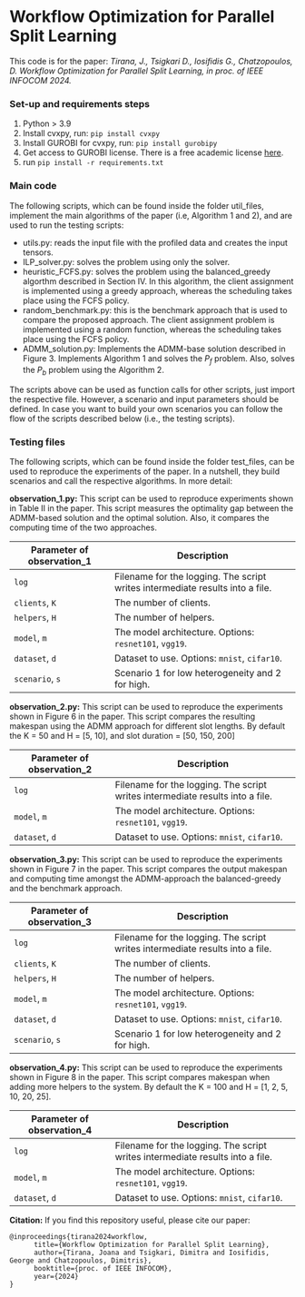 # Workflow Optimization for Parallel Split Learning

This code is for the paper: _Tirana, J., Tsigkari D., Iosifidis G., Chatzopoulos, D. Workflow Optimization for Parallel Split Learning, in proc. of IEEE INFOCOM 2024._

### Set-up and requirements steps

1. Python > 3.9
2. Install cvxpy, run: `pip install cvxpy`
3. Install GUROBI for cvxpy, run:  `pip install gurobipy`
4. Get access to GUROBI license. There is a free academic license [here](https://www.gurobi.com/academia/academic-program-and-licenses/).
5. run `pip install -r requirements.txt`
    
### Main code
The following scripts, which can be found inside the folder util_files, implement the main algorithms of the paper (i.e, Algorithm 1 and 2), and are used to run the testing scripts:

- utils.py: reads the input file with the profiled data and creates the input tensors.
- ILP_solver.py: solves the problem using only the solver.
- heuristic_FCFS.py: solves the problem using the balanced_greedy algorthm described in Section IV. In this algorithm, the client assignment is implemented using a greedy approach, whereas the scheduling takes place using the FCFS policy.
- random_benchmark.py: this is the benchmark approach that is used to compare the proposed approach. The client assignment problem is implemented using a random function, whereas the scheduling takes place using the FCFS policy.
- ADMM_solution.py: Implements the ADMM-base solution described in Figure 3. Implements Algorithm 1 and solves the $P_f$ problem. Also, solves the $P_b$ problem using the Algorithm 2.

The scripts above can be used as function calls for other scripts, just import the respective file. However, a scenario and input parameters should be defined.
In case you want to build your own scenarios you can follow the flow of the scripts described below (i.e., the testing scripts).  

### Testing files
The following scripts, which can be found inside the folder test_files, can be used to reproduce the experiments of the paper.
In a nutshell, they build scenarios and call the respective algorithms.
In more detail:

**observation_1.py:** 
        This script can be used to reproduce experiments shown in Table II in the paper. 
        This script measures the optimality gap between the ADMM-based solution and the optimal solution. Also, it compares the computing time of the two approaches.
        

| Parameter of observation_1                      | Description                                 |
| ----------------------------- | ---------------------------------------- |
| `log` | Filename for the logging. The script writes intermediate results into a file. |
| `clients`, `K`| The number of clients. |
| `helpers`, `H`| The number of helpers. |
| `model`, `m` | The model architecture. Options: `resnet101`, `vgg19`. |
| `dataset`, `d` | Dataset to use. Options: `mnist`, `cifar10`. |
| `scenario`, `s` | Scenario 1 for low heterogeneity and 2 for high. |

**observation_2.py:**
      This script can be used to reproduce the experiments shown in Figure 6 in the paper. 
      This script compares the resulting makespan using the ADMM approach for different slot lengths.
      By default the K = 50 and H = [5, 10], and slot duration = [50, 150, 200]

| Parameter of observation_2                      | Description                                 |
| ----------------------------- | ---------------------------------------- |
| `log` | Filename for the logging. The script writes intermediate results into a file. |
| `model`, `m` | The model architecture. Options: `resnet101`, `vgg19`. |
| `dataset`, `d` | Dataset to use. Options: `mnist`, `cifar10`. |


**observation_3.py:**
      This script can be used to reproduce the experiments shown in Figure 7 in the paper. 
      This script compares the output makespan and computing time amongst the ADMM-approach the balanced-greedy and the benchmark approach.
        

| Parameter of observation_3                      | Description                                 |
| ----------------------------- | ---------------------------------------- |
| `log` | Filename for the logging. The script writes intermediate results into a file. |
| `clients`, `K`| The number of clients. |
| `helpers`, `H`| The number of helpers. |
| `model`, `m` | The model architecture. Options: `resnet101`, `vgg19`. |
| `dataset`, `d` | Dataset to use. Options: `mnist`, `cifar10`. |
| `scenario`, `s` | Scenario 1 for low heterogeneity and 2 for high. |


**observation_4.py:**
This script can be used to reproduce the experiments shown in Figure 8 in the paper. 
This script compares makespan when adding more helpers to the system.
By default the K = 100 and H = [1, 2, 5, 10, 20, 25].

| Parameter of observation_4                      | Description                                 |
| ----------------------------- | ---------------------------------------- |
| `log` | Filename for the logging. The script writes intermediate results into a file. |
| `model`, `m` | The model architecture. Options: `resnet101`, `vgg19`. |
| `dataset`, `d` | Dataset to use. Options: `mnist`, `cifar10`. |


**Citation:**
If you find this repository useful, please cite our paper:

```
@inproceedings{tirana2024workflow,
      title={Workflow Optimization for Parallel Split Learning},
      author={Tirana, Joana and Tsigkari, Dimitra and Iosifidis, George and Chatzopoulos, Dimitris},
      booktitle={proc. of IEEE INFOCOM},
      year={2024}
}
```
